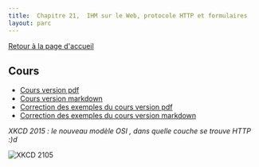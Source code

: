 ```yaml
---
title:  Chapitre 21,  IHM sur le Web, protocole HTTP et formulaires
layout: parc
---
```




[Retour à la page d'accueil](https://parc-nsi.github.io/premiere-nsi/index.html)


## Cours 

* [Cours version pdf](chapitre21/http-.pdf)
* [Cours version markdown](chapitre21/http-git.md)
* [Correction des exemples du cours version pdf](chapitre21/correction-.pdf)
* [Correction des exemples du cours version markdown](chapitre21/correction-git.md)

_XKCD 2015 : le nouveau modèle OSI , dans quelle couche se trouve HTTP :)d_ 

![[XKCD 2105](https://www.explainxkcd.com/wiki/index.php/2105:_Modern_OSI_Model)](https://imgs.xkcd.com/comics/modern_osi_model.png )






